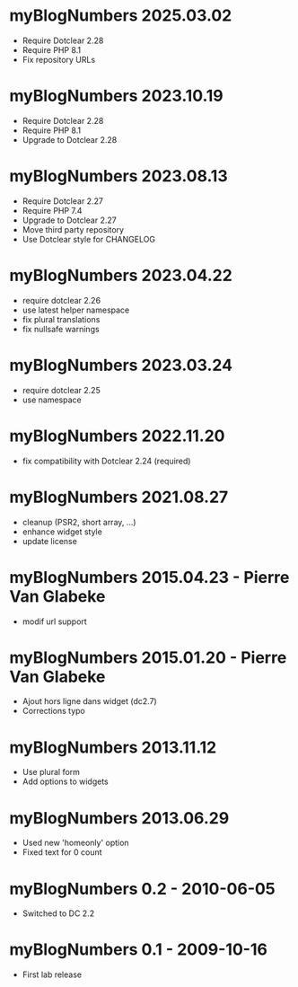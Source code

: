 myBlogNumbers 2025.03.02
===========================================================
* Require Dotclear 2.28
* Require PHP 8.1
* Fix repository URLs

myBlogNumbers 2023.10.19
===========================================================
* Require Dotclear 2.28
* Require PHP 8.1
* Upgrade to Dotclear 2.28

myBlogNumbers 2023.08.13
===========================================================
* Require Dotclear 2.27
* Require PHP 7.4
* Upgrade to Dotclear 2.27
* Move third party repository
* Use Dotclear style for CHANGELOG

myBlogNumbers 2023.04.22
===========================================================
* require dotclear 2.26
* use latest helper namespace
* fix plural translations
* fix nullsafe warnings

myBlogNumbers 2023.03.24
===========================================================
* require dotclear 2.25
* use namespace

myBlogNumbers 2022.11.20
===========================================================
* fix compatibility with Dotclear 2.24 (required)

myBlogNumbers 2021.08.27
===========================================================
* cleanup (PSR2, short array, ...)
* enhance widget style
* update license

myBlogNumbers 2015.04.23 - Pierre Van Glabeke
===========================================================
* modif url support

myBlogNumbers 2015.01.20 - Pierre Van Glabeke
===========================================================
* Ajout hors ligne dans widget (dc2.7)
* Corrections typo

myBlogNumbers 2013.11.12
===========================================================
* Use plural form
* Add options to widgets

myBlogNumbers 2013.06.29
===========================================================
* Used new 'homeonly' option
* Fixed text for 0 count

myBlogNumbers 0.2 - 2010-06-05
===========================================================
* Switched to DC 2.2

myBlogNumbers 0.1 - 2009-10-16
===========================================================
* First lab release